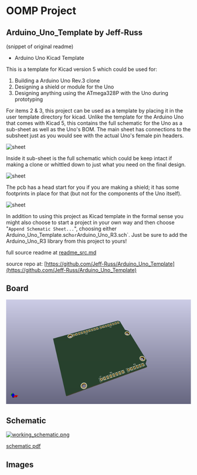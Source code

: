 # OOMP Project  
## Arduino_Uno_Template  by Jeff-Russ  
  
(snippet of original readme)  
  
- Arduino Uno Kicad Template  
  
This is a template for Kicad version 5 which could be used for:  
  
1. Building a Arduino Uno Rev.3 clone  
2. Designing a shield or module for the Uno  
3. Designing anything using the ATmega328P with the Uno during prototyping  
  
For items 2 & 3, this project can be used as a template by placing it in the user template directory for kicad. Unlike the template for the Arduino Uno that comes with Kicad 5, this contains the full schematic for the Uno as a sub-sheet as well as the Uno's BOM. The main sheet has connections to the subsheet just as you would see with the actual Uno's female pin headers.   
  
![sheet](docs/sheet.jpg)  
  
Inside it sub-sheet is the full schematic which could be keep intact if making a clone or whittled down to just what you need on the final design.    
  
![sheet](docs/sch.jpg)    
  
The pcb has a head start for you if you are making a shield; it has some footprints in place for that (but not for the components of the Uno itself).  
  
![sheet](meta/brd.png)  
  
In addition to using this project as Kicad template in the formal sense you might also choose to start a project in your own way and then choose "`Append Schematic Sheet...`", choosing either Arduino_Uno_Template.sch` or `Arduino_Uno_R3.sch`. Just be sure to add the Arduino_Uno_R3 library from this project to yours!  
  
  full source readme at [readme_src.md](readme_src.md)  
  
source repo at: [https://github.com/Jeff-Russ/Arduino_Uno_Template](https://github.com/Jeff-Russ/Arduino_Uno_Template)  
## Board  
  
[![working_3d.png](working_3d_600.png)](working_3d.png)  
## Schematic  
  
[![working_schematic.png](working_schematic_600.png)](working_schematic.png)  
  
[schematic pdf](working_schematic.pdf)  
## Images  
